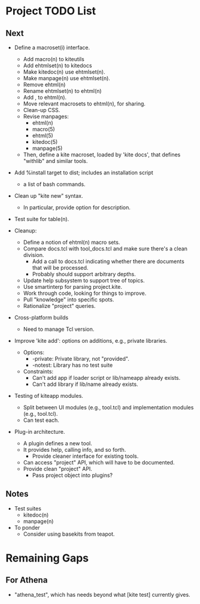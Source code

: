 # Project TODO List

## Next

* Define a macroset(i) interface.
  * Add macro(n) to kiteutils
  * Add ehtmlset(n) to kitedocs
  * Make kitedoc(n) use ehtmlset(n).
  * Make manpage(n) use ehtmlset(n).
  * Remove ehtml(n)
  * Rename ehtmlset(n) to ehtml(n)
  * Add <tag>, <xtag> to ehtml(n).
  * Move relevant macrosets to ehtml(n), for sharing.
  * Clean-up CSS.
  * Revise manpages:
    * ehtml(n)
    * macro(5)
    * ehtml(5)
    * kitedoc(5)
    * manpage(5)
  * Then, define a kite macroset, loaded by 'kite docs', that defines
    "withlib" and similar tools.


* Add %install target to dist; includes an installation script
  * a list of bash commands.
* Clean up "kite new" syntax.  
  * In particular, provide option for description.

* Test suite for table(n).
* Cleanup:
  * Define a notion of ehtml(n) macro sets.
  * Compare docs.tcl with tool_docs.tcl and make sure there's a clean
    division.
    * Add a call to docs.tcl indicating whether there are documents
      that will be processed.
    * Probably should support arbitrary depths.
  * Update help subsystem to support tree of topics.
  * Use smartinterp for parsing project.kite.
  * Work through code, looking for things to improve.
  * Pull "knowledge" into specific spots.
  * Rationalize "project" queries.
* Cross-platform builds
  * Need to manage Tcl version.
* Improve 'kite add': options on additions, e.g., private libraries.
  * Options:
    * -private: Private library, not "provided".
    * -notest: Library has no test suite 
  * Constraints:
    * Can't add app if loader script or lib/nameapp already exists.
    * Can't add library if lib/name already exists.
* Testing of kiteapp modules.
  * Split between UI modules (e.g., <name>tool.tcl) and implementation
    modules (e.g., tool.tcl).
  * Can test each.
* Plug-in architecture.
  * A plugin defines a new tool.
  * It provides help, calling info, and so forth.
    * Provide cleaner interface for existing tools.
  * Can access "project" API, which will have to be documented.
  * Provide clean "project" API.
    * Pass project object into plugins?

## Notes

* Test suites
  * kitedoc(n)
  * manpage(n)
* To ponder
  * Consider using basekits from teapot.

# Remaining Gaps #

## For Athena

* "athena_test", which has needs beyond what [kite test] currently gives.


